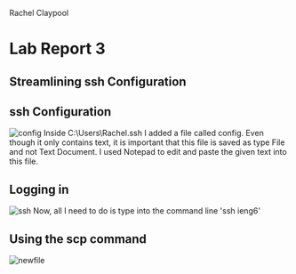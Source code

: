 Rachel Claypool
# Lab Report 3
## Streamlining ssh Configuration


## ssh Configuration
![config](https://user-images.githubusercontent.com/97620200/153480443-ba11bff8-f5e2-403f-afe0-3a9a26e3f8b3.jpg)
Inside C:\Users\Rachel\.ssh I added a file called config.  Even though it only contains text, it is important that this file is saved as type File and not Text Document.  I used Notepad to edit and paste the given text into this file.


## Logging in
![ssh](https://user-images.githubusercontent.com/97620200/153480491-b78d50db-98d9-4a97-9698-7085c1eb0bd9.jpg)
Now, all I need to do is type into the command line 'ssh ieng6' 

## Using the scp command
![newfile](https://user-images.githubusercontent.com/97620200/153480510-b7e7abee-4a3b-44b5-af43-c7f2d963105b.jpg)
